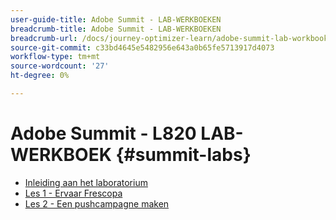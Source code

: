 ```yaml
---
user-guide-title: Adobe Summit - LAB-WERKBOEKEN
breadcrumb-title: Adobe Summit - LAB-WERKBOEKEN
breadcrumb-url: /docs/journey-optimizer-learn/adobe-summit-lab-workbooks/overview.html
source-git-commit: c33bd4645e5482956e643a0b65fe5713917d4073
workflow-type: tm+mt
source-wordcount: '27'
ht-degree: 0%

---
```



# Adobe Summit - L820 LAB-WERKBOEK {#summit-labs}

+ [Inleiding aan het laboratorium](/help/summit/l820-lab-workbook/lab-overview.md)
+ [Les 1 - Ervaar Frescopa](/help/summit/l820-lab-workbook/lesson-1-experience-frescopa.md)
+ [Les 2 - Een pushcampagne maken](/help/summit/l820-lab-workbook/lesson-2-create-a-push-campaign.md)
